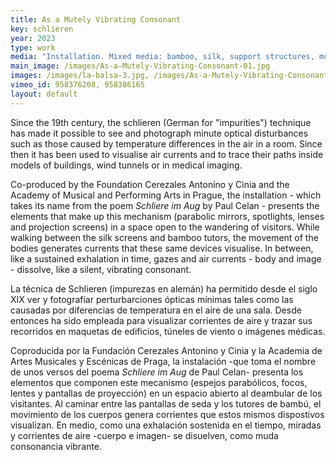 ```yaml
---
title: As a Mutely Vibrating Consonant
key: schlieren
year: 2023
type: work
media: "Installation. Mixed media: bamboo, silk, support structures, modified spotlights, parabolic mirrors, optical lenses, nichrome wire and electronics. Variable dimensions."
main_image: /images/As-a-Mutely-Vibrating-Consonant-01.jpg
images: /images/la-balsa-3.jpg, /images/As-a-Mutely-Vibrating-Consonant-03.jpg, /images/As-a-Mutely-Vibrating-Consonant-04.jpg, /images/As-a-Mutely-Vibrating-Consonant-05.jpg, /images/As-a-Mutely-Vibrating-Consonant-06.jpg, /images/As-a-Mutely-Vibrating-Consonant-07.jpg, /images/As-a-Mutely-Vibrating-Consonant-11.jpg, /images/As-a-Mutely-Vibrating-Consonant-12.jpg, /images/FCAYC-2023-24--Photograph-by-Juan-Baraja--DSCF5041.jpg, /images/la-balsa-6.jpg, /images/FCAYC-2023-24--Photograph-by-Juan-Baraja--DSCF4964.jpg, /images/FCAYC-2023-24--Photograph-by-Juan-Baraja--DSCF4971.jpg, /images/FCAYC-2023-24--Photograph-by-Juan-Baraja--DSCF5169.jpg, /images/apories-4.jpg,  /images/apories-sobre-laire_53553445274_o.jpg
vimeo_id: 958376208, 958386165
layout: default
---
```



<div class="en">
<p>Since the 19th century, the schlieren (German for "impurities") technique has made it possible to see and photograph minute optical disturbances such as those caused by temperature differences in the air in a room. Since then it has been used to visualise air currents and to trace their paths inside models of buildings, wind tunnels or in medical imaging. </p>

<p>Co-produced by the Foundation Cerezales Antonino y Cinia and the Academy of Musical and Performing Arts in Prague, the installation - which takes its name from the poem <em>Schliere im Aug</em> by Paul Celan - presents the elements that make up this mechanism (parabolic mirrors, spotlights, lenses and projection screens) in a space open to the wandering of visitors. While walking between the silk screens and bamboo tutors, the movement of the bodies generates currents that these same devices visualise. In between, like a sustained exhalation in time, gazes and air currents - body and image - dissolve, like a silent, vibrating consonant.</p>
</div>

<div class="es">
<p>La técnica de Schlieren (impurezas en alemán) ha permitido desde el siglo XIX ver y fotografíar perturbarciones ópticas mínimas tales como las causadas por diferencias de temperatura en el aire de una sala. Desde entonces ha sido empleada para visualizar corrientes de aire y trazar sus recorridos en maquetas de edificios, túneles de viento o imágenes médicas.</p> 

<p>Coproducida por la Fundación Cerezales Antonino y Cinia y la Academia de Artes Musicales y Escénicas de Praga, la instalación -que toma el nombre de unos versos del poema <em>Schliere im Aug</em> de Paul Celan- presenta los elementos que componen este mecanismo (espejos parabólicos, focos, lentes y pantallas de proyección) en un espacio abierto al deambular de los visitantes. Al caminar entre las pantallas de seda y los tutores de bambú, el movimiento de los cuerpos genera corrientes que estos mismos dispostivos visualizan. En medio, como una exhalación sostenida en el tiempo, miradas y corrientes de aire -cuerpo e imagen- se disuelven, como muda consonancia vibrante.</p>
</div>